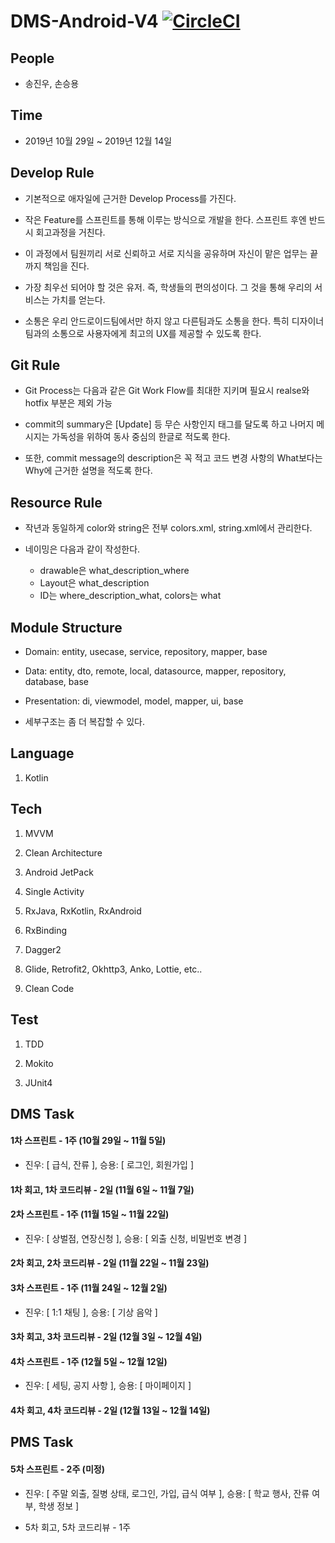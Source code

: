 # DMS-Android-V4 [![CircleCI](https://circleci.com/gh/DSM-DMS/DMS-Android-V4.svg?style=svg)](https://circleci.com/gh/DSM-DMS/DMS-Android-V4)

## People

* 송진우, 손승용

## Time

* 2019년 10월 29일 ~ 2019년 12월 14일

## Develop Rule

* 기본적으로 애자일에 근거한 Develop Process를 가진다. 

* 작은 Feature를 스프린트를 통해 이루는 방식으로 개발을 한다. 스프린트 후엔 반드시 회고과정을 거친다. 

* 이 과정에서 팀원끼리 서로 신뢰하고 서로 지식을 공유하며 자신이 맡은 업무는 끝까지 책임을 진다. 

* 가장 최우선 되어야 할 것은 유저. 즉, 학생들의 편의성이다. 그 것을 통해 우리의 서비스는 가치를 얻는다. 

* 소통은 우리 안드로이드팀에서만 하지 않고 다른팀과도 소통을 한다. 특히 디자이너 팀과의 소통으로 사용자에게 최고의 UX를 제공할 수 있도록 한다.

## Git Rule

* Git Process는 다음과 같은 Git Work Flow를 최대한 지키며 필요시 realse와 hotfix 부분은 제외 가능 

* commit의 summary은 [Update] 등 무슨 사항인지 태그를 달도록 하고 나머지 메시지는 가독성을 위하여 동사 중심의 한글로 적도록 한다. 

* 또한, commit message의 description은 꼭 적고 코드 변경 사항의 What보다는 Why에 근거한 설명을 적도록 한다. 

## Resource Rule

* 작년과 동일하게 color와 string은 전부 colors.xml, string.xml에서 관리한다. 

* 네이밍은 다음과 같이 작성한다.
  * drawable은 what_description_where 
  * Layout은 what_description
  * ID는 where_description_what, colors는 what

## Module Structure

* Domain: entity, usecase, service, repository, mapper, base

* Data: entity, dto, remote, local, datasource, mapper, repository, database, base 

* Presentation: di, viewmodel, model, mapper, ui, base 

* 세부구조는 좀 더 복잡할 수 있다.

## Language

1. Kotlin

## Tech

1. MVVM

2. Clean Architecture

3. Android JetPack

4. Single Activity

5. RxJava, RxKotlin, RxAndroid

6. RxBinding

7. Dagger2

8. Glide, Retrofit2, Okhttp3, Anko, Lottie, etc..

9. Clean Code

## Test

1. TDD

2. Mokito

3. JUnit4

## DMS Task

#### 1차 스프린트 - 1주 (10월 29일 ~ 11월 5일)
* 진우: [ 급식, 잔류 ], 승용: [ 로그인, 회원가입 ] 

#### 1차 회고, 1차 코드리뷰 - 2일 (11월 6일 ~ 11월 7일)

#### 2차 스프린트 - 1주 (11월 15일 ~ 11월 22일)
* 진우: [ 상벌점, 연장신청 ], 승용: [ 외출 신청, 비밀번호 변경 ]

#### 2차 회고, 2차 코드리뷰 - 2일 (11월 22일 ~ 11월 23일)

#### 3차 스프린트 - 1주 (11월 24일 ~ 12월 2일)
* 진우: [ 1:1 채팅 ], 승용: [ 기상 음악 ]

#### 3차 회고, 3차 코드리뷰 - 2일 (12월 3일 ~ 12월 4일)

#### 4차 스프린트 - 1주 (12월 5일 ~ 12월 12일)
* 진우: [ 세팅, 공지 사항 ], 승용: [ 마이페이지 ]

#### 4차 회고, 4차 코드리뷰 - 2일 (12월 13일 ~ 12월 14일)

## PMS Task

#### 5차 스프린트 - 2주 (미정)
* 진우: [ 주말 외출, 질병 상태, 로그인, 가입, 급식 여부 ], 승용: [ 학교 행사, 잔류 여부, 학생 정보 ]

* 5차 회고, 5차 코드리뷰 - 1주
